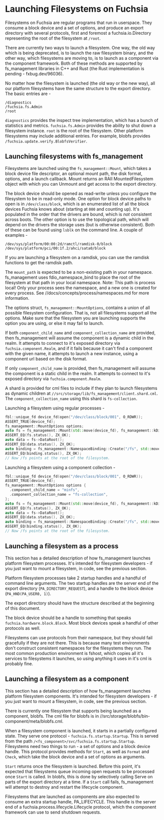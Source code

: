 # Launching Filesystems on Fuchsia

Filesystems on Fuchsia are regular programs that run in userspace. They consume a block device and
a set of options, and produce an export directory with several protocols, first and foremost a
fuchsia.io.Directory representing the root of the filesystem at `/root`.

There are currently two ways to launch a filesystem. One way, the old way which is being
deprecated, is to launch the raw filesystem binary, and the other way, which filesystems are moving
to, is to launch as a component via the component framework. Both of these methods are supported by
fs_management libraries in C++ and Rust (the Rust implementation is pending - fxbug.dev/96036).

No matter how the filesystem is launched (the old way or the new way), all our platform filesystems
have the same structure to the export directory. The basic entries are -

```
/diagnostics
/fuchsia.fs.Admin
/root
```

`diagnostics` provides the inspect tree implementation, which has a bunch of statistics and
metrics. `fuchsia.fs.Admin` provides the ability to shut down a filesystem instance. `root` is the
root of the filesystem. Other platform filesystems may include additional entries. For example,
blobfs provides `/fuchsia.update.verify.BlobfsVerifier`.

## Launching filesystems with fs_management

Filesystems are launched using the `fs_management::Mount`, which takes a block device file
descriptor, an optional mount path, the disk format, options, and a launch callback. Mount returns
an RAII MountedFilesystem object with which you can Unmount and get access to the export directory.

The block device should be opened as read-write unless you configure the filesystem to be in
read-only mode. One option for block device paths to open is in `/dev/class/block`, which is an
enumerated list of all the block devices Fuchsia knows about (starting at `000` and counting up).
It's populated in the order that the drivers are bound, which is _not_ consistent across boots. The
other option is to use the topological path, which will depend on the drivers the storage uses (but
is otherwise consistent). Both of these can be found using `lsblk` on the command line. A couple of
examples -

```
/dev/sys/platform/00:00:2d/ramctl/ramdisk-0/block
/dev/sys/platform/pci/00:1f.2/ahci/sata0/block
```

If you are launching a filesystem on a ramdisk, you can use the ramdisk functions to get the
ramdisk path.

The `mount_path` is expected to be a non-existing path in your namespace. fs_management uses
fdio_namespace_bind to place the root of the filesystem at that path in your local namespace. Note:
This path is process local! Only your process sees the namespace, and a new one is created for
every process. See //docs/concepts/process/namespaces.md for more information.

The options struct, `fs_management::MountOptions`, contains a union of all possible filesystem
configuration. That is, not all filesystems support all the options. Make sure that the filesystem
you are launching supports the option you are using, or else it may fail to launch.

If both `component_child_name` and `component_collection_name` are provided, then fs_management
will assume the component is a dynamic child in the realm. It attempts to connect to it's exposed
directory via `fuchsia.component.Realm`, and if it fails because it can't find a component with the
given name, it attempts to launch a new instance, using a component url based on the disk format.

If only `component_child_name` is provided, then fs_management will assume the component is a static
child in the realm. It attempts to connect to it's exposed directory via
`fuchsia.component.Realm`.

A shard is provided for cml files to include if they plan to launch filesystems as dynamic children
at `//src/storage/lib/fs_management/client.shard.cml`. The `component_collection_name` using this
shard is `fs-collection`.

Launching a filesystem using regular processes -

```cpp
fbl::unique_fd device_fd(open("/dev/class/block/001", O_RDWR));
ASSERT_TRUE(device_fd);
fs_management::MountOptions options;
auto fs = fs_management::Mount(std::move(device_fd), fs_management::kDiskFormatMinfs, options);
ASSERT_EQ(fs.status(), ZX_OK);
auto data = fs->DataRoot();
ASSERT_EQ(data.status(), ZX_OK);
auto binding = fs_management::NamespaceBinding::Create("/fs", std::move(*data));
ASSERT_EQ(binding.status(), ZX_OK);
// Now /fs points at the root of the filesystem.
```

Launching a filesystem using a component collection -

```cpp
fbl::unique_fd device_fd(open("/dev/class/block/001", O_RDWR));
ASSERT_TRUE(device_fd);
fs_management::MountOptions options {
  .component_child_name = "minfs",
  .component_collection_name = "fs-collection",
};
auto fs = fs_management::Mount(std::move(device_fd), fs_management::kDiskFormatMinfs, options);
ASSERT_EQ(fs.status(), ZX_OK);
auto data = fs->DataRoot();
ASSERT_EQ(data.status(), ZX_OK);
auto binding = fs_management::NamespaceBinding::Create("/fs", std::move(*data));
ASSERT_EQ(binding.status(), ZX_OK);
// Now /fs points at the root of the filesystem.
```

## Launching a filesystem as a process

This section has a detailed description of how fs_management launches platform filesystem
processes. It's intended for filesystem developers - if you just want to mount a filesystem, in
code, see the previous section.

Platform filesystem processes take 2 startup handles and a handful of command line arguments. The
two startup handles are the server end of the export directory (`PA_DIRECTORY_REQUEST`), and a
handle to the block device (`PA_HND(PA_USER0, 1)`).

The export directory should have the structure described at the beginning of this document.

The block device should be a handle to something that speaks `fuchsia.hardware.block.Block`. Most
block devices speak a handful of other protocols as well.

Filesystems can use protocols from their namespace, but they should fail gracefully if they are not
there. This is because many test environments don't construct consistent namespaces for the
filesystems they run. The most common production environment is fshost, which copies all it's
services to filesystems it launches, so using anything it uses in it's cml is probably fine.

## Launching a filesystem as a component

This section has a detailed description of how fs_management launches platform filesystem
components. It's intended for filesystem developers - if you just want to mount a filesystem, in
code, see the previous section.

There is currently one filesystem that supports being launched as a component, blobfs. The cml file
for blobfs is in //src/storage/blobfs/bin-component/meta/blobfs.cml.

When a filesystem component is launched, it starts in a partially configured state. They serve one
protocol - `fuchsia.fs.startup.Startup`. This is served from the path
`/<fs_component>/svc/fuchsia.fs.startup.Startup`. Filesystems need two things to run - a set of
options and a block device handle. This protocol provides methods for `Start`, as well as `Format`
and `Check`, which take the block device and a set of options as arguments.

`Start` returns once the filesystem is launched. Before this point, it's expected that filesystems
queue incoming open requests to be processed once `Start` is called. In blobfs, this is done by
selectively calling Serve on parts of the export directory at a time. If a `Start` call fails,
fs_management will attempt to destroy and restart the lifecycle component.

Filesystems that are launched as components are also expected to consume an extra startup handle,
PA_LIFECYCLE. This handle is the server end of a fuchsia.process.lifecycle.Lifecycle protocol,
which the component framework can use to send shutdown requests.
